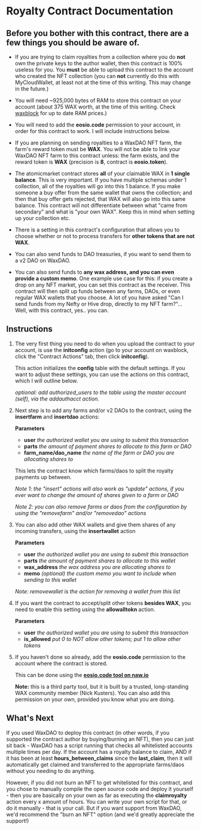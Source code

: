 # Royalty Contract Documentation

## Before you bother with this contract, there are a few things you should be aware of.

- If you are trying to claim royalties from a collection where you do **not** own the private keys to the author wallet, then this contract is 100% useless for you. You **must** be able to upload this contract to the account who created the NFT collection (you can **not** currently do this with MyCloudWallet, at least not at the time of this writing. This may change in the future.)

- You will need ~925,000 bytes of RAM to store this contract on your account (about 375 WAX worth, at the time of this writing. Check [waxblock](https://waxblock.io/wallet/ram) for up to date RAM prices.)

- You will need to add the **eosio.code** permission to your account, in order for this contract to work. I will include instructions below.

- If you are planning on sending royalties to a WaxDAO NFT farm, the farm's reward token must be **WAX**. You will not be able to link your WaxDAO NFT farm to this contract unless: the farm exists, and the reward token is **WAX** (precision is **8**, contract is **eosio.token**).

- The atomicmarket contract stores **all** of your claimable WAX in **1 single balance**. This is very important. If you have multiple schemas under 1 collection, all of the royalties will go into this 1 balance. If you make someone a buy offer from the same wallet that owns the collection; and then that buy offer gets rejected, that WAX will also go into this same balance. This contract will not differentiate between what "came from secondary" and what is "your own WAX". Keep this in mind when setting up your collection etc.

- There is a setting in this contract's configuration that allows you to choose whether or not to process transfers for **other tokens that are not WAX**.

- You can also send funds to DAO treasuries, if you want to send them to a v2 DAO on WaxDAO.

- You can also send funds to **any wax address, and you can even provide a custom memo**. One example use case for this: if you create a drop on any NFT market, you can set this contract as the receiver. This contract will then split up funds between any farms, DAOs, or even regular WAX wallets that you choose. A lot of you have asked "Can I send funds from my Nefty or Hive drop, directly to my NFT farm?"... Well, with this contract, yes.. you can. 

## Instructions


1. The very first thing you need to do when you upload the contract to your account, is use the **initconfig** action (go to your account on waxblock, click the "Contract Actions" tab, then click **initconfig**). 

	This action initializes the **config** table with the default settings. If you want to adjust these settings, you can use the actions on this contract, which I will outline below.

	*optional: add authorized_users to the table using the master account (self), via the addauthacct action.*

2. Next step is to add any farms and/or v2 DAOs to the contract, using the **insertfarm** and **insertdao** actions:

	**Parameters**
	- **user** *the authorized wallet you are using to submit this transaction*
	- **parts** *the amount of payment shares to allocate to this farm or DAO*
	- **farm_name/dao_name** *the name of the farm or DAO you are allocating shares to*

	This lets the contract know which farms/daos to split the royalty payments up between.

	*Note 1: the "insert" actions will also work as "update" actions, if you ever want to change the amount of shares given to a farm or DAO*

	*Note 2: you can also remove farms or daos from the configuration by using the "removefarm" and/or "removedao" actions*

3. You can also add other WAX wallets and give them shares of any incoming transfers, using the **insertwallet** action

	**Parameters**
	- **user** *the authorized wallet you are using to submit this transaction*
	- **parts** *the amount of payment shares to allocate to this wallet*
	- **wax_address** *the wax address you are allocating shares to*
	- **memo** *(optional) the custom memo you want to include when sending to this wallet*

	*Note: removewallet is the action for removing a wallet from this list*

4. If you want the contract to accept/split other tokens **besides WAX**, you need to enable this setting using the **allowalltokn** action.
	
	**Parameters**
	- **user** *the authorized wallet you are using to submit this transaction*
	- **is_allowed** *put 0 to NOT allow other tokens; put 1 to allow other tokens*

5. If you haven't done so already, add the **eosio.code** permission to the account where the contract is stored.

	This can be done using the **[eosio.code tool on naw.io](https://wax-tools.naw.io/)**

	**Note:** this is a third party tool, but it is built by a trusted, long-standing WAX community member (Nick Kusters). You can also add this permission on your own, provided you know what you are doing.


## What's Next

If you used WaxDAO to deploy this contract (in other words, if you supported the contract author by buying/burning an NFT), then you can just sit back - WaxDAO has a script running that checks all whitelisted accounts multiple times per day. If the account has a royalty balance to claim, AND if it has been at least **hours_between_claims** since the **last_claim**, then it will automatically get claimed and transferred to the appropriate farms/daos without you needing to do anything.

However, if you did not burn an NFT to get whitelisted for this contract, and you chose to manually compile the open source code and deploy it yourself - then you are basically on your own as far as executing the **claimroyalty** action every x amount of hours. You can write your own script for that, or do it manually - that is your call. But if you want support from WaxDAO, we'd recommend the "burn an NFT" option (and we'd greatly appreciate the support!)

